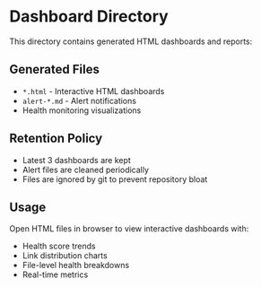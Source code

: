 # Dashboard Directory

This directory contains generated HTML dashboards and reports:

## Generated Files

- `*.html` - Interactive HTML dashboards
- `alert-*.md` - Alert notifications  
- Health monitoring visualizations

## Retention Policy

- Latest 3 dashboards are kept
- Alert files are cleaned periodically
- Files are ignored by git to prevent repository bloat

## Usage

Open HTML files in browser to view interactive dashboards with:
- Health score trends
- Link distribution charts  
- File-level health breakdowns
- Real-time metrics